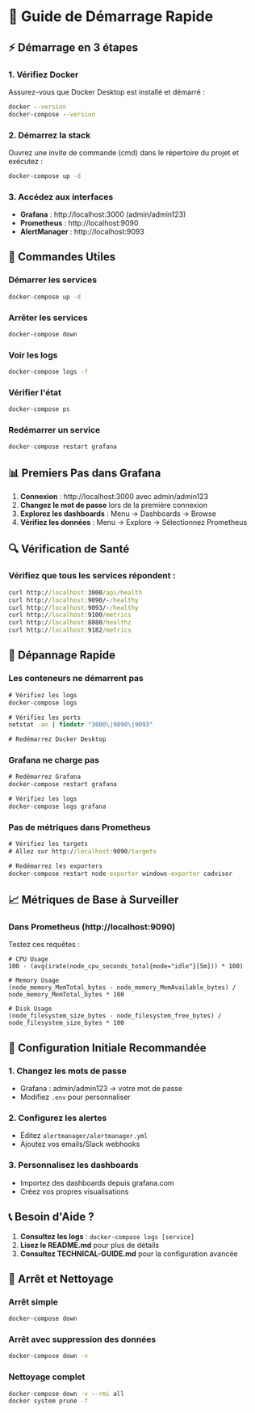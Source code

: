 # 🚀 Guide de Démarrage Rapide

## ⚡ Démarrage en 3 étapes

### 1. Vérifiez Docker
Assurez-vous que Docker Desktop est installé et démarré :
```cmd
docker --version
docker-compose --version
```

### 2. Démarrez la stack
Ouvrez une invite de commande (cmd) dans le répertoire du projet et exécutez :
```cmd
docker-compose up -d
```

### 3. Accédez aux interfaces
- **Grafana** : http://localhost:3000 (admin/admin123)
- **Prometheus** : http://localhost:9090
- **AlertManager** : http://localhost:9093

## 🔧 Commandes Utiles

### Démarrer les services
```cmd
docker-compose up -d
```

### Arrêter les services
```cmd
docker-compose down
```

### Voir les logs
```cmd
docker-compose logs -f
```

### Vérifier l'état
```cmd
docker-compose ps
```

### Redémarrer un service
```cmd
docker-compose restart grafana
```

## 📊 Premiers Pas dans Grafana

1. **Connexion** : http://localhost:3000 avec admin/admin123
2. **Changez le mot de passe** lors de la première connexion
3. **Explorez les dashboards** : Menu → Dashboards → Browse
4. **Vérifiez les données** : Menu → Explore → Sélectionnez Prometheus

## 🔍 Vérification de Santé

### Vérifiez que tous les services répondent :
```cmd
curl http://localhost:3000/api/health
curl http://localhost:9090/-/healthy
curl http://localhost:9093/-/healthy
curl http://localhost:9100/metrics
curl http://localhost:8080/healthz
curl http://localhost:9182/metrics
```

## 🚨 Dépannage Rapide

### Les conteneurs ne démarrent pas
```cmd
# Vérifiez les logs
docker-compose logs

# Vérifiez les ports
netstat -an | findstr "3000\|9090\|9093"

# Redémarrez Docker Desktop
```

### Grafana ne charge pas
```cmd
# Redémarrez Grafana
docker-compose restart grafana

# Vérifiez les logs
docker-compose logs grafana
```

### Pas de métriques dans Prometheus
```cmd
# Vérifiez les targets
# Allez sur http://localhost:9090/targets

# Redémarrez les exporters
docker-compose restart node-exporter windows-exporter cadvisor
```

## 📈 Métriques de Base à Surveiller

### Dans Prometheus (http://localhost:9090)
Testez ces requêtes :
```promql
# CPU Usage
100 - (avg(irate(node_cpu_seconds_total{mode="idle"}[5m])) * 100)

# Memory Usage
(node_memory_MemTotal_bytes - node_memory_MemAvailable_bytes) / node_memory_MemTotal_bytes * 100

# Disk Usage
(node_filesystem_size_bytes - node_filesystem_free_bytes) / node_filesystem_size_bytes * 100
```

## 🎯 Configuration Initiale Recommandée

### 1. Changez les mots de passe
- Grafana : admin/admin123 → votre mot de passe
- Modifiez `.env` pour personnaliser

### 2. Configurez les alertes
- Éditez `alertmanager/alertmanager.yml`
- Ajoutez vos emails/Slack webhooks

### 3. Personnalisez les dashboards
- Importez des dashboards depuis grafana.com
- Créez vos propres visualisations

## 📞 Besoin d'Aide ?

1. **Consultez les logs** : `docker-compose logs [service]`
2. **Lisez le README.md** pour plus de détails
3. **Consultez TECHNICAL-GUIDE.md** pour la configuration avancée

## 🛑 Arrêt et Nettoyage

### Arrêt simple
```cmd
docker-compose down
```

### Arrêt avec suppression des données
```cmd
docker-compose down -v
```

### Nettoyage complet
```cmd
docker-compose down -v --rmi all
docker system prune -f
```
